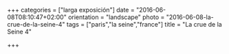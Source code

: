 +++
categories = ["larga exposición"]
date = "2016-06-08T08:10:47+02:00"
orientation = "landscape"
photo = "2016-06-08-la-crue-de-la-seine-4"
tags = ["paris","la seine","france"]
title = "La crue de la Seine 4"

+++
